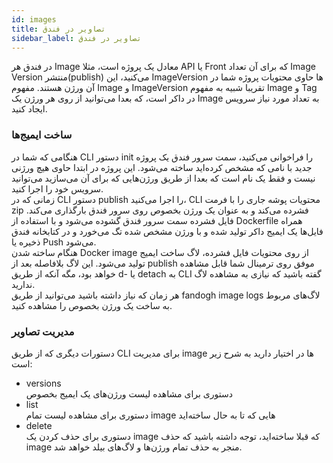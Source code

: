 ```yaml
---
id: images  
title: تصاویر در فندق  
sidebar_label: تصاویر در فندق  
---  
```

  
در فندق هر Image معادل یک پروژه است، مثلا API یا Front که برای آن تعداد Image Version منتشر(publish) می‌کنید، این ImageVersion ها حاوی محتویات پروژه شما در آن ورژن هستند.
مفهوم Image و ImageVersion تقریبا شبیه به مفهوم Image و Tag در داکر است، که بعدا می‌توانید از روی هر ورژن یک Image به تعداد مورد نیاز سرویس ایجاد کنید.
### ساخت ایمیج‌ها  
هنگامی که شما در CLI دستور init را فراخوانی می‌کنید، سمت سرور فندق یک پروژه جدید با نامی که مشخص کرده‌اید ساخته می‌شود. این پروژه در ابتدا حاوی هیچ ورژنی نیست و فقط یک نام است که بعدا از طریق ورژن‌هایی که برای آن می‌سازید می‌توانید سرویس خود را اجرا کنید.  
زمانی که در CLI دستور publish را اجرا می‌کنید، CLI محتویات پوشه جاری را با فرمت zip فشرده می‌کند و به عنوان یک ورژن بخصوص روی سرور فندق بارگذاری می‌کند. فایل فشرده سمت سرور فندق گشوده می‌شود و با استفاده از Dockerfile همراه فایل‌ها یک ایمیج داکر تولید شده و با ورژن مشخص شده تگ می‌خورد و در کتابخانه فندق ذخیره یا Push می‌شود.  
هنگام ساخته شدن Docker image از روی محتویات فایل فشرده، لاگ ساخت ایمیج تولید می‌شود. این لاگ بلافاصله بعد از publish موفق روی ترمینال شما قابل مشاهده خواهد بود، مگه آنکه از طریق d- یا detach به CLI گفته باشید که نیازی به مشاهده لاگ ندارید.  
هر زمان که نیاز داشته باشید می‌توانید از طریق fandogh image logs لاگ‌های مربوط به ساخت یک ورژن بخصوص را مشاهده کنید.  
### مدیریت تصاویر  
دستورات دیگری که از طریق CLI برای مدیریت image ها در اختیار دارید به شرح زیر است:  
* versions  
دستوری برای مشاهده لیست ورژن‌های یک ایمیج بخصوص  
* list  
دستوری برای مشاهده لیست تمام image هایی که تا به حال ساخته‌اید  
* delete  
دستوری برای حذف کردن یک image که قبلا ساخته‌اید، توجه داشته باشید که حذف image منجر به حذف تمام ورژن‌ها و لاگ‌های بیلد خواهد شد.
